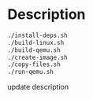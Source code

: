 # Description

```bash
./install-deps.sh
./build-linux.sh
./build-qemu.sh
./create-image.sh
./copy-files.sh
./run-qemu.sh
```

update description
